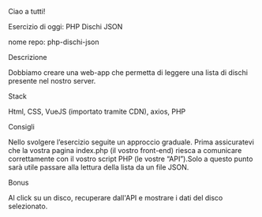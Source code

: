 Ciao a tutti!

Esercizio di oggi: PHP Dischi JSON

nome repo: php-dischi-json

Descrizione

Dobbiamo creare una web-app che permetta di leggere una lista di dischi presente nel nostro server.

Stack

Html, CSS, VueJS (importato tramite CDN), axios, PHP

Consigli

Nello svolgere l’esercizio seguite un approccio graduale.
Prima assicuratevi che la vostra pagina index.php (il vostro front-end) riesca a comunicare correttamente con il vostro script PHP (le vostre “API”).Solo a questo punto sarà utile passare alla lettura della lista da un file JSON.

Bonus

Al click su un disco, recuperare dall'API e mostrare i dati del disco selezionato.
